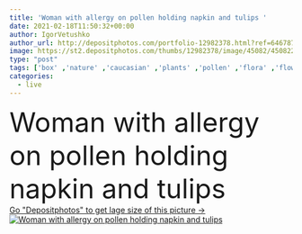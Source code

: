 ```yaml
---
title: 'Woman with allergy on pollen holding napkin and tulips '
date: 2021-02-18T11:50:32+00:00
author: IgorVetushko
author_url: http://depositphotos.com/portfolio-12982378.html?ref=64678756
image: https://st2.depositphotos.com/thumbs/12982378/image/45082/450822508/api_thumb_450.jpg?forcejpeg=true
type: "post"
tags: ['box' ,'nature' ,'caucasian' ,'plants' ,'pollen' ,'flora' ,'flowers' ,'health' ,'medicine' ,'healthcare' ,'illness' ,'medical' ,'care' ,'home' ,'woman' ,'disease' ,'indoors' ,'problem' ,'sensitive' ,'reaction' ,'tulips' ,'symptom' ,'sickness' ,'allergic' ,'allergy' ,'napkins' ,'snuffle' ,'one person' ,'young adult' ,'Living Room' ]
categories: 
  - live
---
```

<div aling="center">
            <font size="60"> Woman with allergy on pollen holding napkin and tulips</font>   
</div>
<div>
    <a href='https://depositphotos.com/450822508/stock-photo-woman-allergy-pollen-holding-napkin.html?ref=64678756' target=_blank > Go "Depositphotos" to get lage size of this picture ->
        <img href='https://depositphotos.com/450822508/stock-photo-woman-allergy-pollen-holding-napkin.html?ref=64678756' src='https://st2.depositphotos.com/12982378/45082/i/950/depositphotos_450822508-stock-photo-woman-allergy-pollen-holding-napkin.jpg?forcejpeg=true' alt='Woman with allergy on pollen holding napkin and tulips' >
    </a>
</div>

